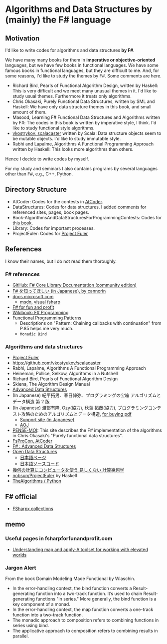 # Algorithms and Data Structures by (mainly) the F# language

## Motivation

I'd like to write codes for algorithms and data structures **by F#**.

We have many many books for them in **imperative or objective-oriented** languages,
but we have few books in functional languages.
We have some famous books in functional languages,
but they are difficult to me.
And, for some reasons, I'd like to study the themes by F#.
Some comments are here.

- Richard Bird, Pearls of Functional Algorithm Design, written by Haskell:
  This is very difficult and we meet many unusual themes in it.
  I'd like to study usual themes.
  Furthermore it treats only algorithms.
- Chris Okasaki, Purely Functional Data Structures, written by SML and Haskell:
  We have only data structure themes in this book,
  and small amount of them.
- Masood, Learning F# Functional Data Structures and Algorithms written by F#:
  The codes in this book is written by imperative style, I think.
  I'd like to study functional style algorithms.
- [vkostrykov, scalacaster](https://github.com/vkostyukov/scalacaster) written by Scala:
  Data structure objects seem to be mutable objects.
  I'd like to study immutable style.
- Rabhi and Lapalme, Algorithms A Functional Programming Approach written by Haskell:
  This looks more algorithms than others.

Hence I decide to write codes by myself.

For my study and seminars I also contains programs by several languages other than F#,
e.g., C++, Python.

## Directory Structure

- AtCoder: Codes for the contests in [AtCoder](https://atcoder.jp/).
- DataStructures: Codes for data structures.
  I added comments for referenced sites, pages, book pages.
- Book-AlgorithmsAndDataStructuresForProgrammingContests:
  Codes for [this book](https://tatsu-zine.com/books/algorithm-and-datastructure).
- Library: Codes for important processes.
- ProjectEuler: Codes for [Project Euler](https://projecteuler.net/)

## References

I know their names, but I do not read them thoroughly.

### F# references

- [GitHub: F# Core Library Documentation (community edition)](https://fsharp.github.io/fsharp-core-docs)
- [F# を知ってほしい (in Japanese), by cannorin](https://qiita.com/cannorin/items/59d79cc9a3b64c761cd4)
- [docs.microsoft.com](https://docs.microsoft.com/en-us/dotnet/fsharp/)
  - [msdn, visual fsharp](https://msdn.microsoft.com/ja-jp/visualfsharpdocs/conceptual/visual-fsharp)
- [F# for fun and profit](https://fsharpforfunandprofit.com/)
- [Wikibook: F# Programming](https://en.wikibooks.org/wiki/F_Sharp_Programming)
- [Functional Programming Patterns](https://www.slideshare.net/ScottWlaschin/fp-patterns-ndc-london2014)
  - Descriptions on "Pattern: Chaining callbacks with continuation" from P.85 helps me very much.
  - `Monadic Bind`

### Algorithms and data structures

- [Project Euler](https://projecteuler.net/)
- <https://github.com/vkostyukov/scalacaster>
- Rabhi, Lapalme, Algorithms A Functional Programming Approach
- Heineman, Pollice, Selkow, Algorithms in a Nutshell
- Richard Bird, Pearls of Functional Algorithm Design
- Skiena, The Algorithm Design Manual
- [Advanced Data Structures](https://en.wikibooks.org/wiki/F_Sharp_Programming/Advanced_Data_Structures)
- (In Japanese) 紀平拓男、春日伸弥、プログラミングの宝箱 アルゴリズムとデータ構造 第 2 版
- (In Japanese) 渡部有隆, Ozy(協力), 秋葉 拓哉(協力), プログラミングコンテスト攻略のためのアルゴリズムとデータ構造, [for buying pdf](https://tatsu-zine.com/books/algorithm-and-datastructure)
  - [Support site (in Japanese)](https://book.mynavi.jp/support/pc/5295/)
  - [AOJ](http://judge.u-aizu.ac.jp/)
- [PENSE-MOI](http://lepensemoi.free.fr/index.php/tag/data-structure):
  This site describes the F# implementation of the algorithms in Chris Okasaki's "Purely functional data structures".
- [FsProCon, AtCoder](https://github.com/natsukium/FsProCon/tree/master/src)
- [F# : Advanced Data Structures](https://en.wikibooks.org/wiki/F_Sharp_Programming/Advanced_Data_Structures)
- [Open Data Structures](http://opendatastructures.org/)
  - [日本語ページ](https://sites.google.com/view/open-data-structures-ja)
  - [日本語ソースコード](https://github.com/spinute/ods)
- [幾何の計算にコンピュータを使う 易しくない 計算幾何学](https://www.nakanihon.co.jp/gijyutsu/Shimada/Computational%20geometry/index.html)
- [nobsun/ProjectEuler](https://github.com/nobsun/ProjectEuler) by Haskell
- [TheAlgorithms / Python](https://github.com/TheAlgorithms/Python)

## F# official

- [FSharpx.collections](https://github.com/fsprojects/FSharpx.Collections/tree/master/src/FSharpx.Collections)

## memo

### Useful pages in fsharpforfunandprofit.com

- [Understanding map and apply-A toolset for working with elevated worlds](https://fsharpforfunandprofit.com/posts/elevated-world/)

### Jargon Alert

From the book Domain Modeling Made Functional by Wlaschin.

- In the error-handling context,
  the bind function converts a Result-generating function into a two-track function.
  It’s used to chain Result-generating functions "in series."
  More generally, the bind function is a key component of a monad.
- In the error-handling context,
  the map function converts a one-track function into a two-track function.
- The monadic approach to composition refers to combining functions in series
  using bind.
- The applicative approach to composition refers to combining results in parallel.

